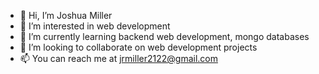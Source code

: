 - 👋 Hi, I’m Joshua Miller
- 👀 I’m interested in web development
- 🌱 I’m currently learning backend web development, mongo databases
- 💞️ I’m looking to collaborate on web development projects
- 📫 You can reach me at jrmiller2122@gmail.com

<!---
jrmiller17/jrmiller17 is a ✨ special ✨ repository because its `README.md` (this file) appears on your GitHub profile.
You can click the Preview link to take a look at your changes.
--->
